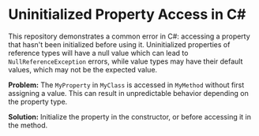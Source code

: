 # Uninitialized Property Access in C#

This repository demonstrates a common error in C#: accessing a property that hasn't been initialized before using it.  Uninitialized properties of reference types will have a null value which can lead to `NullReferenceException` errors, while value types may have their default values, which may not be the expected value. 

**Problem:**
The `MyProperty` in `MyClass` is accessed in `MyMethod` without first assigning a value.  This can result in unpredictable behavior depending on the property type. 

**Solution:**
Initialize the property in the constructor, or before accessing it in the method.